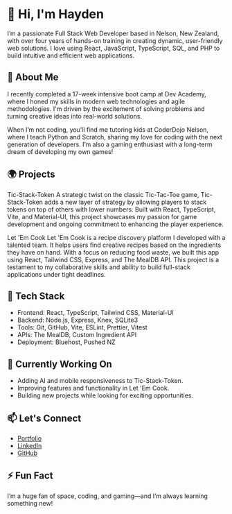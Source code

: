 # 👋 Hi, I'm Hayden
I’m a passionate Full Stack Web Developer based in Nelson, New Zealand, with over four years of hands-on training in creating dynamic, user-friendly web solutions. I love using React, JavaScript, TypeScript, SQL, and PHP to build intuitive and efficient web applications.

## 🌟 About Me
I recently completed a 17-week intensive boot camp at Dev Academy, where I honed my skills in modern web technologies and agile methodologies. I'm driven by the excitement of solving problems and turning creative ideas into real-world solutions.

When I’m not coding, you’ll find me tutoring kids at CoderDojo Nelson, where I teach Python and Scratch, sharing my love for coding with the next generation of developers. I’m also a gaming enthusiast with a long-term dream of developing my own games!

## 🌍 Projects
Tic-Stack-Token
A strategic twist on the classic Tic-Tac-Toe game, Tic-Stack-Token adds a new layer of strategy by allowing players to stack tokens on top of others with lower numbers. Built with React, TypeScript, Vite, and Material-UI, this project showcases my passion for game development and ongoing commitment to enhancing the player experience.

Let 'Em Cook
Let 'Em Cook is a recipe discovery platform I developed with a talented team. It helps users find creative recipes based on the ingredients they have on hand. With a focus on reducing food waste, we built this app using React, Tailwind CSS, Express, and The MealDB API. This project is a testament to my collaborative skills and ability to build full-stack applications under tight deadlines.

## 💼 Tech Stack
 - Frontend: React, TypeScript, Tailwind CSS, Material-UI
 - Backend: Node.js, Express, Knex, SQLite3
 - Tools: Git, GitHub, Vite, ESLint, Prettier, Vitest
 - APIs: The MealDB, Custom Ingredient API
 - Deployment: Bluehost, Pushed NZ

## 🚀 Currently Working On
 - Adding AI and mobile responsiveness to Tic-Stack-Token.
 - Improving features and functionality in Let 'Em Cook.
 - Building new projects while looking for exciting opportunities.
   
## 📫 Let's Connect
- [Portfolio](https://flintstrike.co.nz)
- [LinkedIn](https://linkedin.com/in/hflintoft)
- [GitHub](https://github.com/hayden-flintoft)
   
## ⚡ Fun Fact
I’m a huge fan of space, coding, and gaming—and I’m always learning something new!
